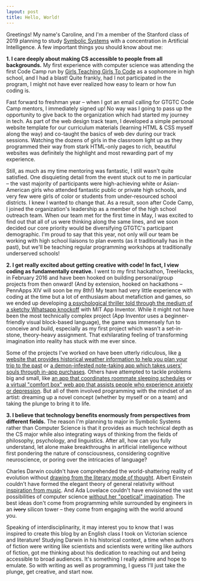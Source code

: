 ```yaml
---
layout: post
title: Hello, World!
---
```


Greetings!  My name's Caroline, and I'm a member of the Stanford class of 2019 planning to study [Symbolic Systems](https://symsys.stanford.edu/ssp_description) with a concentration in Artificial Intelligence.  A few important things you should know about me:

**1. I care deeply about making CS accessible to people from all backgrounds.**  My first experience with computer science was attending the first Code Camp run by [Girls Teaching Girls To Code](http://www.girlsteachinggirlstocode.org) as a sophomore in high school, and I had a blast!  Quite frankly, had I not participated in the program, I might not have ever realized how easy to learn or how fun coding is.

Fast forward to freshman year – when I got an email calling for GTGTC Code Camp mentors, I immediately signed up!  No way was I going to pass up the opportunity to give back to the organization which had started my journey in tech.  As part of the web design track team, I developed a simple personal website template for our curriculum materials (learning HTML & CSS myself along the way) and co-taught the basics of web dev during our track sessions.  Watching the dozens of girls in the classroom light up as they programmed their way from stark HTML-only pages to rich, beautiful websites was definitely the highlight and most rewarding part of my experience.

Still, as much as my time mentoring was fantastic, I still wasn't quite satisfied.  One disquieting detail from the event stuck out to me in particular – the vast majority of participants were high-achieving white or Asian-American girls who attended fantastic public or private high schools, and very few were girls of color or students from under-resourced school districts.  I knew I wanted to change that.  As a result, soon after Code Camp, I joined the organization's leadership as a member of the high school outreach team.  When our team met for the first time in May, I was excited to find out that all of us were thinking along the same lines, and we soon decided our core priority would be diversifying GTGTC's participant demographic.  I'm proud to say that this year, not only will our team be working with high school liaisons to plan events (as it traditionally has in the past), but we'll be teaching regular programming workshops at traditionally underserved schools!

**2. I get really excited about getting creative with code!  In fact, I view coding as fundamentally creative.**  I went to my first hackathon, TreeHacks, in February 2016 and have been hooked on building personal/group projects from then onward!  (And by extension, hooked on hackathons – PennApps XIV will soon be my 8th!)  My team had very little experience with coding at the time but a lot of enthusiasm about metafiction and games, so we ended up developing [a psychological thriller told through the medium of a sketchy Whatsapp knockoff](http://devpost.com/software/project-underline) with MIT App Inventor.  While it might not have been the most technically complex project (App Inventor uses a beginner-friendly visual block-based language), the game was immensely fun to conceive and build, especially as my first project which wasn't a set-in-stone, theory-heavy assignment.  That exhilarating feeling of transforming imagination into reality has stuck with me ever since.

Some of the projects I've worked on have been utterly ridiculous, like [a website that provides historical weather information to help you plan your trip to the past](http://devpost.com/software/time-traveling-for-dummies) or [a demon-infested note-taking app which takes users' souls through in-app purchases](http://devpost.com/software/notes-a9du4v).  Others have attempted to tackle problems big and small, like [an app that coordinates roommate sleeping schedules](https://github.com/carolineh101/AlarmMate) or [a virtual "comfort box" web app that assists people who experience anxiety or depression](https://github.com/ischang/ComfortBox).  But all of them involved programming with the mindset of an artist: dreaming up a novel concept (whether by myself or on a team) and taking the plunge to bring it to life.

**3. I believe that technology benefits enormously from perspectives from different fields.**  The reason I'm planning to major in Symbolic Systems rather than Computer Science is that it provides as much technical depth as the CS major while also integrating ways of thinking from the fields of philosophy, psychology, and linguistics.  After all, how can you fully understand, let alone make breakthroughs in artificial intelligence without first pondering the nature of consciousness, considering cognitive neuroscience, or poring over the intricacies of language?

Charles Darwin couldn't have comprehended the world-shattering reality of evolution without [drawing from the literary mode of thought](http://www.victorianweb.org/science/darwin/darwin7.html).  Albert Einstein couldn't have formed the elegant theory of general relativity without [inspiration from music](http://www.nytimes.com/2006/01/31/science/a-genius-finds-inspiration-in-the-music-of-another.html?_r=0).  And Ada Lovelace couldn't have envisioned the vast possibilities of computer science [without her "poetical" imagination](https://www.brainpickings.org/2014/12/10/ada-lovelace-walter-isaacson-innovators/).  The best ideas don't come from programming while surrounded by engineers in an ~~ivory~~ silicon tower – they come from engaging with the world around you.

Speaking of interdisciplinarity, it may interest you to know that I was inspired to create this blog by an English class I took on Victorian science and literature!  Studying Darwin in his historical context, a time when authors of fiction were writing like scientists and scientists were writing like authors of fiction, got me thinking about his dedication to reaching out and being accessible to broad audiences.  It's something I really admire and hope to emulate.  So with writing as well as programming, I guess I'll just take the plunge, get creative, and start now.
